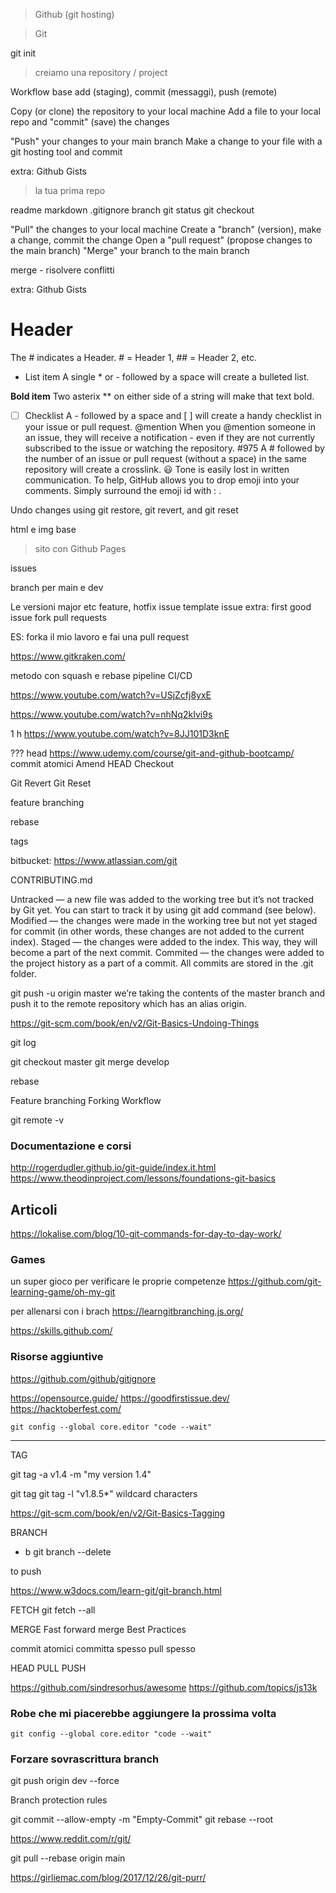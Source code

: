  
> Github (git hosting)

> Git

git init

> creiamo una repository / project

Workflow base add (staging), commit (messaggi), push (remote)

Copy (or clone) the repository to your local machine
Add a file to your local repo and "commit" (save) the changes

"Push" your changes to your main branch
Make a change to your file with a git hosting tool and commit

extra: Github Gists

> la tua prima repo

readme
markdown
.gitignore
branch
git status
git checkout <BRANCH-NAME>

"Pull" the changes to your local machine
Create a "branch" (version), make a change, commit the change
Open a "pull request" (propose changes to the main branch)
"Merge" your branch to the main branch

merge - risolvere conflitti


extra: Github Gists



# Header
The # indicates a Header. # = Header 1, ## = Header 2, etc.
* List item
A single * or - followed by a space will create a bulleted list.


**Bold item**
Two asterix ** on either side of a string will make that text bold.
- [ ] Checklist
A - followed by a space and [ ] will create a handy checklist in your issue or pull request.
@mention
When you @mention someone in an issue, they will receive a notification - even if they are not currently subscribed to
the issue or watching the repository.
#975
A # followed by the number of an issue or pull request (without a space) in the same repository will create a crosslink.
:smiley:
Tone is easily lost in written communication. To help, GitHub allows you to drop emoji into your comments. Simply
surround the emoji id with : .



 Undo changes using git restore, git revert, and git reset

html e img base
> sito con Github Pages

issues



 branch per main e dev

Le versioni major etc
feature, hotfix issue template
issue
extra: first good issue
fork
pull requests

ES:
forka il mio lavoro e fai una pull request

https://www.gitkraken.com/




 metodo con squash e rebase
pipeline CI/CD


 

https://www.youtube.com/watch?v=USjZcfj8yxE

https://www.youtube.com/watch?v=nhNq2kIvi9s


1 h
https://www.youtube.com/watch?v=8JJ101D3knE






???
head
https://www.udemy.com/course/git-and-github-bootcamp/
commit atomici
Amend
HEAD
Checkout


Git Revert
Git Reset

feature branching

rebase

tags






bitbucket:
https://www.atlassian.com/git



CONTRIBUTING.md



Untracked — a new file was added to the working tree but it’s not tracked by Git yet. You can start to track it by using git add command (see below).
Modified — the changes were made in the working tree but not yet staged for commit (in other words, these changes are not added to the current index).
Staged — the changes were added to the index. This way, they will become a part of the next commit.
Commited — the changes were added to the project history as a part of a commit. All commits are stored in the .git folder.



git push -u origin master
we’re taking the contents of the master branch and push it to the remote repository which has an alias origin.


https://git-scm.com/book/en/v2/Git-Basics-Undoing-Things

git log



git checkout master
git merge develop


rebase



Feature branching
Forking Workflow



git remote -v




### Documentazione e corsi

http://rogerdudler.github.io/git-guide/index.it.html
https://www.theodinproject.com/lessons/foundations-git-basics


## Articoli

https://lokalise.com/blog/10-git-commands-for-day-to-day-work/


### Games

un super gioco per verificare le proprie competenze
https://github.com/git-learning-game/oh-my-git

per allenarsi con i brach https://learngitbranching.js.org/   


https://skills.github.com/



### Risorse aggiuntive

https://github.com/github/gitignore

https://opensource.guide/
https://goodfirstissue.dev/
https://hacktoberfest.com/


`git config --global core.editor "code --wait"`

-----

TAG

git tag -a v1.4 -m "my version 1.4"


git tag
git tag -l "v1.8.5*" wildcard characters


https://git-scm.com/book/en/v2/Git-Basics-Tagging

BRANCH
- b
git branch --delete <branchname>

to push 

https://www.w3docs.com/learn-git/git-branch.html


FETCH
git fetch --all​

MERGE
Fast forward merge
 Best Practices

commit atomici
committa spesso
pull spesso

HEAD 
PULL
PUSH

https://github.com/sindresorhus/awesome
https://github.com/topics/js13k



### Robe che mi piacerebbe aggiungere la prossima volta

`git config --global core.editor "code --wait"`


### Forzare sovrascrittura branch
git push origin dev --force





Branch protection rules


git commit --allow-empty -m "Empty-Commit"
git rebase --root

https://www.reddit.com/r/git/


git pull --rebase origin main



https://girliemac.com/blog/2017/12/26/git-purr/